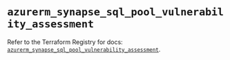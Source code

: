 # `azurerm_synapse_sql_pool_vulnerability_assessment`

Refer to the Terraform Registry for docs: [`azurerm_synapse_sql_pool_vulnerability_assessment`](https://registry.terraform.io/providers/hashicorp/azurerm/4.22.0/docs/resources/synapse_sql_pool_vulnerability_assessment).
